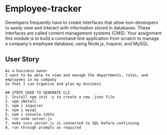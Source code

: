 # Employee-tracker

Developers frequently have to create interfaces that allow non-developers to easily view and interact with information stored in databases. These interfaces are called content management systems (CMS). Your assignment this module is to build a command-line application from scratch to manage a company's employee database, using Node.js, Inquirer, and MySQL.

## User Story
```
As a business owner
I want to be able to view and manage the departments, roles, and employees in my company
So that I can organize and plan my business

## STEPS USED TO GENERATE CLI
1. Install npm init -y to create a new .json file
2. npm iNstall
3. npm i inquirer
4. npm i mysql
5. npm i console.table
6. run node server.js
7. make sure server.js is connected to SQL before continuing
8. run through prompts as required 